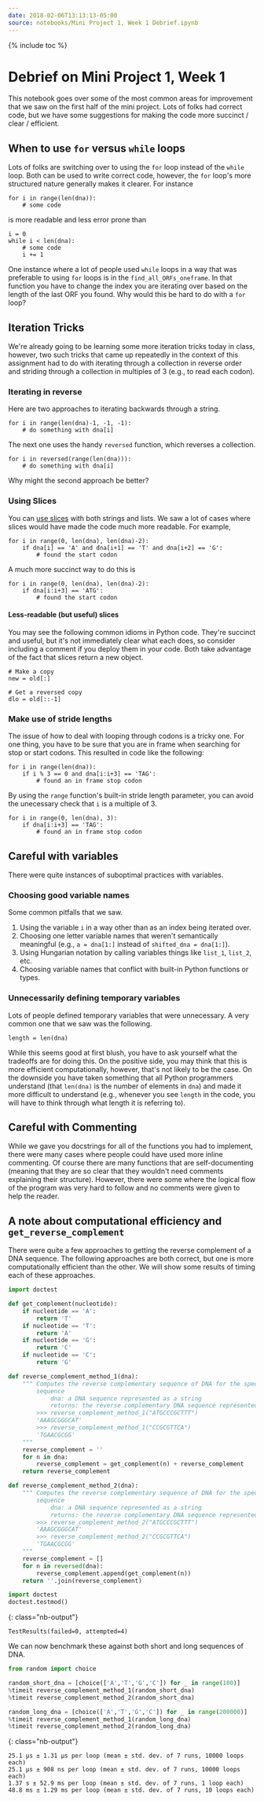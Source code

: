 ```yaml
---
date: 2018-02-06T13:13:13-05:00
source: notebooks/Mini Project 1, Week 1 Debrief.ipynb
---
```


{% include toc %}


#  Debrief on Mini Project 1, Week 1

This notebook goes over some of the most common areas for improvement that we saw on the first half of the mini project.  Lots of folks had correct code, but we have some suggestions for making the code more succinct / clear / efficient.

##  When to use `for` versus `while` loops

Lots of folks are switching over to using the `for` loop instead of the `while` loop.  Both can be used to write correct code, however, the `for` loop's more structured nature generally makes it clearer.  For instance
```
for i in range(len(dna)):
    # some code
```
is more readable and less error prone than
```
i = 0
while i < len(dna):
    # some code
    i += 1
```

One instance where a lot of people used `while` loops in a way that was preferable to using `for` loops is in the `find_all_ORFs_oneframe`.  In that function you have to change the index you are iterating over based on the length of the last ORF you found.  Why would this be hard to do with a `for` loop?

## Iteration Tricks

We're already going to be learning some more iteration tricks today in class, however, two such tricks that came up repeatedly in the context of this assignment had to do with iterating through a collection in reverse order and striding through a collection in multiples of 3 (e.g., to read each codon).

### Iterating in reverse

Here are two approaches to iterating backwards through a string.
```
for i in range(len(dna)-1, -1, -1):
    # do something with dna[i]
```

The next one uses the handy `reversed` function, which reverses a collection.
```
for i in reversed(range(len(dna))):
    # do something with dna[i]
```

Why might the second approach be better?

### Using Slices

You can [use slices](http://www.greenteapress.com/thinkpython2/html/thinkpython2009.html#sec95)
with both strings and lists.
We saw a lot of cases where slices would have made the code much more readable.  For example,

```
for i in range(0, len(dna), len(dna)-2):
    if dna[i] == 'A' and dna[i+1] == 'T' and dna[i+2] == 'G':
        # found the start codon
```

A much more succinct way to do this is
```
for i in range(0, len(dna), len(dna)-2):
    if dna[i:i+3] == 'ATG':
        # found the start codon
```

#### Less-readable (but useful) slices

You may see the following common idioms in Python code. They're succinct and useful, but it's not immediately clear what each does, so consider including a comment if you deploy them in your code. Both take advantage of the fact that slices return a new object.

```
# Make a copy
new = old[:]

# Get a reversed copy
dlo = old[::-1]
```


### Make use of stride lengths

The issue of how to deal with looping through codons is a tricky one.  For one thing, you have to be sure that you are in frame when searching for stop or start codons.  This resulted in code like the following:

```
for i in range(len(dna)):
    if i % 3 == 0 and dna[i:i+3] == 'TAG':
        # found an in frame stop codon
```

By using the `range` function's built-in stride length parameter, you can avoid the unecessary check that `i` is a multiple of 3.

```
for i in range(0, len(dna), 3):
    if dna[i:i+3] == 'TAG':
        # found an in frame stop codon
```

## Careful with variables

There were quite instances of suboptimal practices with variables.

### Choosing good variable names

Some common pitfalls that we saw.
1.  Using the variable `i` in a way other than as an index being iterated over.
2.  Choosing one letter variable names that weren't semantically meaningful (e.g., `a = dna[1:]` instead of `shifted_dna = dna[1:]`).
3.  Using Hungarian notation by calling variables things like `list_1`, `list_2`, etc.
4.  Choosing variable names that conflict with built-in Python functions or types.

### Unnecessarily defining temporary variables

Lots of people defined temporary variables that were unnecessary.  A very common one that we saw was the following.

```
length = len(dna)
```
While this seems good at first blush, you have to ask yourself what the tradeoffs are for doing this.  On the positive side, you may think that this is more efficient computationally, however, that's not likely to be the case.  On the downside you have taken something that all Python programmers understand (that `len(dna)` is the number of elements in `dna`) and made it more difficult to understand (e.g., whenever you see `length` in the code, you will have to think through what length it is referring to).

## Careful with Commenting

While we gave you docstrings for all of the functions you had to implement, there were many cases where people could have used more inline commenting.  Of course there are many functions that are self-documenting (meaning that they are so clear that they wouldn't need comments explaining their structure).  However, there were some where the logical flow of the program was very hard to follow and no comments were given to help the reader.

## A note about computational efficiency and `get_reverse_complement`

There were quite a few approaches to getting the reverse complement of a DNA sequence.  The following approaches are both correct, but one is more computationally efficient than the other.  We will show some results of timing each of these approaches.


```python
import doctest

def get_complement(nucleotide):
    if nucleotide == 'A':
        return 'T'
    if nucleotide == 'T':
        return 'A'
    if nucleotide == 'G':
        return 'C'
    if nucleotide == 'C':
        return 'G'

def reverse_complement_method_1(dna):
    """ Computes the reverse complementary sequence of DNA for the specfied DNA
        sequence
            dna: a DNA sequence represented as a string
            returns: the reverse complementary DNA sequence represented as a string
        >>> reverse_complement_method_1("ATGCCCGCTTT")
        'AAAGCGGGCAT'
        >>> reverse_complement_method_1("CCGCGTTCA")
        'TGAACGCGG'
    """
    reverse_complement = ''
    for n in dna:
        reverse_complement = get_complement(n) + reverse_complement
    return reverse_complement

def reverse_complement_method_2(dna):
    """ Computes the reverse complementary sequence of DNA for the specfied DNA
        sequence
            dna: a DNA sequence represented as a string
            returns: the reverse complementary DNA sequence represented as a string
        >>> reverse_complement_method_2("ATGCCCGCTTT")
        'AAAGCGGGCAT'
        >>> reverse_complement_method_2("CCGCGTTCA")
        'TGAACGCGG'
    """
    reverse_complement = []
    for n in reversed(dna):
        reverse_complement.append(get_complement(n))
    return ''.join(reverse_complement)

import doctest
doctest.testmod()
```

{: class="nb-output"}




    TestResults(failed=0, attempted=4)




We can now benchmark these against both short and long sequences of DNA.


```python
from random import choice

random_short_dna = [choice(['A','T','G','C']) for _ in range(100)]
%timeit reverse_complement_method_1(random_short_dna)
%timeit reverse_complement_method_2(random_short_dna)

random_long_dna = [choice(['A','T','G','C']) for _ in range(200000)]
%timeit reverse_complement_method_1(random_long_dna)
%timeit reverse_complement_method_2(random_long_dna)
```

{: class="nb-output"}

    25.1 µs ± 1.31 µs per loop (mean ± std. dev. of 7 runs, 10000 loops each)
    25.1 µs ± 908 ns per loop (mean ± std. dev. of 7 runs, 10000 loops each)
    1.37 s ± 52.9 ms per loop (mean ± std. dev. of 7 runs, 1 loop each)
    48.8 ms ± 1.29 ms per loop (mean ± std. dev. of 7 runs, 10 loops each)


